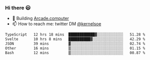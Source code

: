 ### Hi there 😃

- 🔨 Building [Arcade.computer](https://arcade.computer)
- 📫 How to reach me: twitter DM [@kernelsoe](https://twitter.com/kernelsoe)

<!--START_SECTION:waka-->

```txt
TypeScript   12 hrs 18 mins  ████████████▓░░░░░░░░░░░░   51.28 %
Svelte       10 hrs 8 mins   ██████████▓░░░░░░░░░░░░░░   42.29 %
JSON         39 mins         ▓░░░░░░░░░░░░░░░░░░░░░░░░   02.74 %
Other        16 mins         ▒░░░░░░░░░░░░░░░░░░░░░░░░   01.15 %
Bash         12 mins         ▒░░░░░░░░░░░░░░░░░░░░░░░░   00.87 %
```

<!--END_SECTION:waka-->
